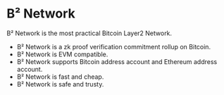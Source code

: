 # B² Network

B² Network is the most practical Bitcoin Layer2 Network.

- B² Network is a zk proof verification commitment rollup on Bitcoin.
- B² Network is EVM compatible.
- B² Network supports Bitcoin address account and Ethereum address account.
- B² Network is fast and cheap.
- B² Network is safe and trusty.